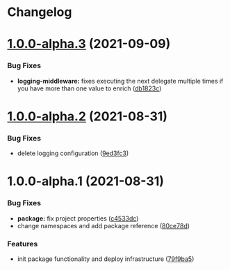 # Changelog

# [1.0.0-alpha.3](https://github.com/TourmalineCore/TourmalineCore.Serilog.AspNetCore.Middlewares/compare/v1.0.0-alpha.2...v1.0.0-alpha.3) (2021-09-09)


### Bug Fixes

* **logging-middleware:** fixes executing the next delegate multiple times if you have more than one value to enrich ([db1823c](https://github.com/TourmalineCore/TourmalineCore.Serilog.AspNetCore.Middlewares/commit/db1823cab04a7566a523dd60bca1f325a50281ad))

# [1.0.0-alpha.2](https://github.com/TourmalineCore/TourmalineCore.Serilog.AspNetCore.Middlewares/compare/v1.0.0-alpha.1...v1.0.0-alpha.2) (2021-08-31)


### Bug Fixes

* delete logging configuration ([9ed3fc3](https://github.com/TourmalineCore/TourmalineCore.Serilog.AspNetCore.Middlewares/commit/9ed3fc341714c913f944deb32a60b7e930d3c4ab))

# 1.0.0-alpha.1 (2021-08-31)


### Bug Fixes

* **package:** fix project properties ([c4533dc](https://github.com/TourmalineCore/TourmalineCore.Serilog.AspNetCore.Middlewares/commit/c4533dc70e2709e0c65ed7767115fdfffc976c2b))
* change namespaces and add package reference ([80ce78d](https://github.com/TourmalineCore/TourmalineCore.Serilog.AspNetCore.Middlewares/commit/80ce78d2261632f35e92fe9a7af7190f886447e2))


### Features

* init package functionality and deploy infrastructure ([79f9ba5](https://github.com/TourmalineCore/TourmalineCore.Serilog.AspNetCore.Middlewares/commit/79f9ba51991d585979e6533e0a56c30be078c62a))
